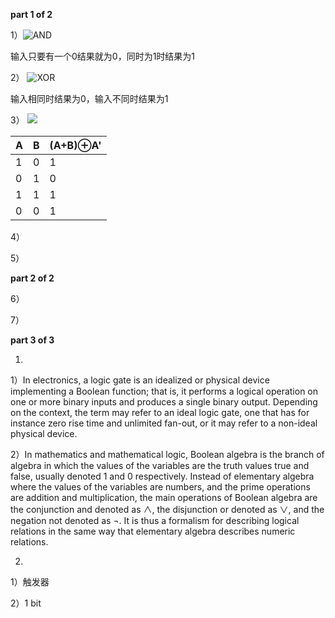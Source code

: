 **part 1 of 2**

1）![AND](https://img-blog.csdn.net/20181022200609885?watermark/2/text/aHR0cHM6Ly9ibG9nLmNzZG4ubmV0L3FxXzQzMjY3Nzcz/font/5a6L5L2T/fontsize/400/fill/I0JBQkFCMA==/dissolve/70)

输入只要有一个0结果就为0，同时为1时结果为1

2）
![XOR](https://img-blog.csdn.net/20181022200725658?watermark/2/text/aHR0cHM6Ly9ibG9nLmNzZG4ubmV0L3FxXzQzMjY3Nzcz/font/5a6L5L2T/fontsize/400/fill/I0JBQkFCMA==/dissolve/70)

输入相同时结果为0，输入不同时结果为1

3）
![ ](https://img-blog.csdn.net/20181022202051664?watermark/2/text/aHR0cHM6Ly9ibG9nLmNzZG4ubmV0L3FxXzQzMjY3Nzcz/font/5a6L5L2T/fontsize/400/fill/I0JBQkFCMA==/dissolve/70)


| A | B | (A+B)⊕A' |
|--|--|--|
| 1 | 0 | 1 |
| 0 | 1 | 0 |
| 1 | 1 | 1 |
| 0 | 0 | 1 |

4）

5）

**part 2 of 2**

6）

7）

**part 3 of 3**

1.

1）In electronics, a logic gate is an idealized or physical device implementing a Boolean function; that is, it performs a logical operation on one or more binary inputs and produces a single binary output. Depending on the context, the term may refer to an ideal logic gate, one that has for instance zero rise time and unlimited fan-out, or it may refer to a non-ideal physical device.

2）In mathematics and mathematical logic, Boolean algebra is the branch of algebra in which the values of the variables are the truth values true and false, usually denoted 1 and 0 respectively. Instead of elementary algebra where the values of the variables are numbers, and the prime operations are addition and multiplication, the main operations of Boolean algebra are the conjunction and denoted as ∧, the disjunction or denoted as ∨, and the negation not denoted as ¬. It is thus a formalism for describing logical relations in the same way that elementary algebra describes numeric relations.

2.

1）触发器

2）1 bit
